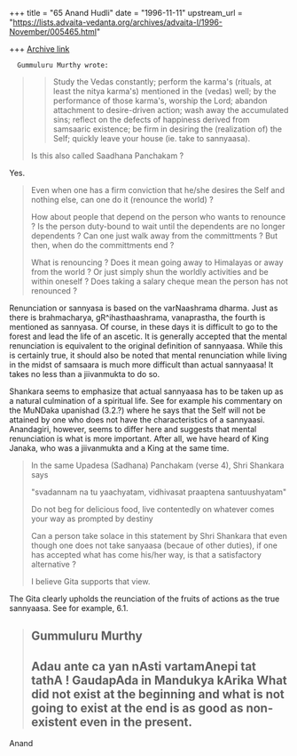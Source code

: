 +++
title = "65 Anand Hudli"
date = "1996-11-11"
upstream_url = "https://lists.advaita-vedanta.org/archives/advaita-l/1996-November/005465.html"

+++
[Archive link](https://lists.advaita-vedanta.org/archives/advaita-l/1996-November/005465.html)

      Gummuluru Murthy wrote:

> >    Study the Vedas constantly; perform the karma's (rituals, at least
> >    the nitya karma's) mentioned in the (vedas) well; by the performance
> >    of those karma's, worship the Lord; abandon attachment to desire-driven
> >    action; wash away the accumulated sins; reflect on the defects of
> >    happiness derived from samsaaric existence; be firm in desiring the
> >    (realization of) the Self; quickly leave your house (ie. take to
> >    sannyaasa).
> >
>
> Is this also called Saadhana Panchakam ?

   Yes.

>
>
> Even when one has a firm conviction that he/she desires the Self and
> nothing else, can one do it (renounce the world) ?
>
> How about people that depend on the person who wants to renounce ?
> Is the person duty-bound to wait until the dependents are no longer
> dependents ? Can one just walk away from the committments ? But then,
> when do the committments end ?
>
> What is renouncing ? Does it mean going away to Himalayas or away from
> the world ? Or just simply shun the worldly activities and be within
> oneself ? Does taking a salary cheque mean the person has not
> renounced ?

  Renunciation or sannyasa is based on the varNaashrama dharma. Just
 as there is brahmacharya, gR^ihasthaashrama, vanaprastha, the fourth
 is mentioned as sannyasa. Of course, in these days it is difficult to
 go to the forest and lead the life of an ascetic. It is generally
 accepted that the mental renunciation is equivalent to the original
 definition of sannyaasa. While this is certainly true, it should also
 be noted that mental renunciation while living in the midst of samsaara
 is much more difficult than actual sannyaasa! It takes no less than
 a jiivanmukta to do so.


 Shankara seems to emphasize that actual sannyaasa has to be taken up
 as a natural culmination of a spiritual life. See for example his
 commentary on the MuNDaka upanishad (3.2.?) where he says that the Self
 will not be attained by one who does not have the characteristics of a
 sannyaasi. Anandagiri, however, seems to differ here and suggests that
 mental renunciation is what is more important. After all, we have heard
 of King Janaka, who was a jiivanmukta and a King at the same time.

>
> In the same Upadesa (Sadhana) Panchakam (verse 4), Shri Shankara says
>
> "svadannam na tu yaachyatam,  vidhivasat praaptena santuushyatam"
>
> Do not beg for delicious food,  live contentedly on whatever comes
> your way as prompted by destiny
>
> Can a person take solace in this statement by Shri Shankara that even
> though one does not take sanyaasa (becaue of other duties), if one
> has accepted what has come his/her way, is that a satisfactory
> alternative ?
>
> I believe Gita supports that view.

  The Gita clearly upholds the reunciation of the fruits of actions as
 the true sannyaasa. See for example, 6.1.



>
> Gummuluru Murthy
> ----------------------------------------------------------------------------
> Adau ante ca yan nAsti vartamAnepi tat tathA !
>                                 GaudapAda in Mandukya kArika
> What did not exist at the beginning and what is not going to exist at the
>  end is as good as non-existent even in the present.
> ----------------------------------------------------------------------------
>
>


 Anand

